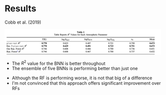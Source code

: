 # Results

Cobb et al. (2019)

<div class="grid grid-rows-2 justify-center justify-items-center items-center gap-10">
<div class="row-span-1">  
  <img src="/images/plan_net_res.jpeg" class="min-w-200 shadow-xl p-1" />
</div>

<div class="row-span-1 grid grid-cols-2 min-w-100 gap-20 justify-start">  
  <div class="max-w-90">

  * The $R^2$ value for the BNN is better throughout
  * The ensemble of five BNNs is performing better than just one
  </div>
  <div class="max-w-90 opacity-20">

  * Although the RF is performing worse, it is not that big of a difference
  * I'm not convinced that this approach offers significant improvement over RFs
  </div>
</div>

</div>

<style>
  a {
    border-style: none !important;
  }

  a:hover {
    border-style: none !important;
  }

  .list li{
    margin-bottom: 1.3rem !important;
  }
</style>

<!--
Loss is negative log-likelihood
-->
